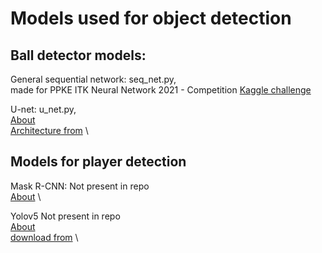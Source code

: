 
# Models used for object detection

  ## Ball detector models:
  
   General sequential network: 
    seq_net.py,\
    made for PPKE ITK Neural Network 2021 - Competition [Kaggle challenge](https://www.kaggle.com/competitions/ppke-itk-nn-2021)
    
    
   U-net: 
    u_net.py, \
    [About](https://link.springer.com/chapter/10.1007/978-3-319-24574-4_28) \
    [Architecture from](https://towardsdatascience.com/creating-and-training-a-u-net-model-with-pytorch-for-2d-3d-semantic-segmentation-model-building-6ab09d6a0862) \
    
  ## Models for player detection
  
   Mask R-CNN:
    Not present in repo \
    [About](https://openaccess.thecvf.com/content_ICCV_2017/papers/He_Mask_R-CNN_ICCV_2017_paper.pdf) \
    
  Yolov5
    Not present in repo \
    [About](https://arxiv.org/abs/1506.02640) \
    [download from]((https://github.com/ultralytics/yolov5)) \
    
    
